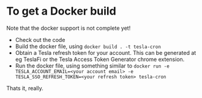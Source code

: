 # To get a Docker build

Note that the docker support is not complete yet!

* Check out the code
* Build the docker file, using `docker build . -t tesla-cron`
* Obtain a Tesla refresh token for your account. This can be generated at eg TeslaFi or the Tesla Access Token Generator chrome extension.
* Run the docker file, using something similar to `docker run -e TESLA_ACCOUNT_EMAIL=<your account email> -e TESLA_SSO_REFRESH_TOKEN=<your refresh token> tesla-cron`

Thats it, really.
